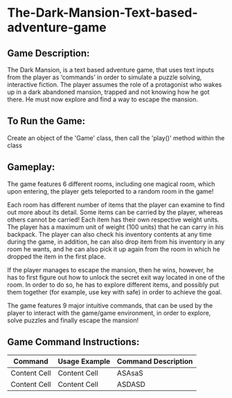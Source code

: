 # The-Dark-Mansion-Text-based-adventure-game

## Game Description:

The Dark Mansion, is a text based adventure game, that uses text inputs from the player as ‘commands’ in order to simulate a puzzle solving, interactive fiction. The player assumes the role of a protagonist who wakes up in a dark abandoned mansion, trapped and not knowing how he got there. He must now explore and find a way to escape the mansion.

## To Run the Game:
Create an object of the 'Game' class, then call the 'play()' method within the class

## Gameplay:
The game features 6 different rooms, including one magical room, which upon entering, the player gets teleported to a random room in the game! 

Each room has different number of items that the player can examine to find out more about its detail. Some items can be carried by the player, whereas others cannot be carried! Each item has their own respective weight units. The player has a maximum unit of weight (100 units) that he can carry in his backpack. The player can also check his inventory contents at any time during the game, in addition, he can also drop item from his inventory in any room he wants, and he can also pick it up again from the room in which he dropped the item in the first place.

If the player manages to escape the mansion, then he wins, however, he has to first figure out how to unlock the secret exit way located in one of the room. In order to do so, he has to explore different items, and possibly put them together (for example, use key with safe) in order to achieve the goal.

The game features 9 major intuitive commands, that can be used by the player to interact with the game/game environment, in order to explore, solve puzzles and finally escape the mansion!

## Game Command Instructions:
| Command  | Usage Example | Command Description |
| ------- | ------------- | ----------------------- |
| Content Cell  | Content Cell  | ASAsaS |
| Content Cell  | Content Cell  |ASDASD  |
